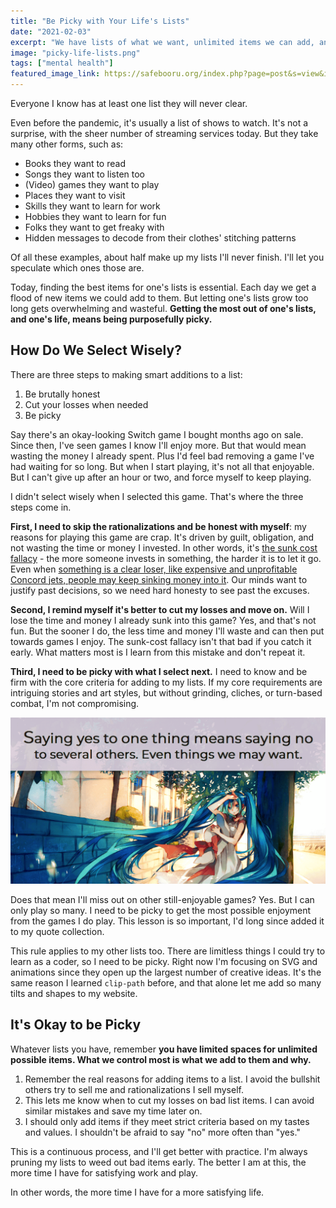 ```yaml
---
title: "Be Picky with Your Life's Lists"
date: "2021-02-03"
excerpt: "We have lists of what we want, unlimited items we can add, and limited time to spend on them. Be picky."
image: "picky-life-lists.png"
tags: ["mental health"]
featured_image_link: https://safebooru.org/index.php?page=post&s=view&id=3140925
---
```


Everyone I know has at least one list they will never clear.

Even before the pandemic, it's usually a list of shows to watch. It's not a surprise, with the sheer number of streaming services today. But they take many other forms, such as:

* Books they want to read
* Songs they want to listen too
* (Video) games they want to play
* Places they want to visit
* Skills they want to learn for work
* Hobbies they want to learn for fun
* Folks they want to get freaky with
* Hidden messages to decode from their clothes' stitching patterns

Of all these examples, about half make up my lists I'll never finish. I'll let you speculate which ones those are.

Today, finding the best items for one's lists is essential. Each day we get a flood of new items we could add to them. But letting one's lists grow too long gets overwhelming and wasteful. **Getting the most out of one's lists, and one's life, means being purposefully picky.**

## How Do We Select Wisely?

There are three steps to making smart additions to a list:

1. Be brutally honest
2. Cut your losses when needed
3. Be picky

Say there's an okay-looking Switch game I bought months ago on sale. Since then, I've seen games I know I'll enjoy more. But that would mean wasting the money I already spent. Plus I'd feel bad removing a game I've had waiting for so long. But when I start playing, it's not all that enjoyable. But I can't give up after an hour or two, and force myself to keep playing.

I didn't select wisely when I selected this game. That's where the three steps come in.

**First, I need to skip the rationalizations and be honest with myself**: my reasons for playing this game are crap. It's driven by guilt, obligation, and not wasting the time or money I invested. In other words, it's [the sunk cost fallacy](https://en.wikipedia.org/wiki/Sunk_cost) - the more someone invests in something, the harder it is to let it go. Even when [something is a clear loser, like expensive and unprofitable Concord jets, people may keep sinking money into it](https://www.forbes.com/sites/jimblasingame/2011/09/15/beware-of-the-concorde-fallacy/?sh=41f1da794e22). Our minds want to justify past decisions, so we need hard honesty to see past the excuses.

**Second, I remind myself it's better to cut my losses and move on.** Will I lose the time and money I already sunk into this game? Yes, and that's not fun. But the sooner I do, the less time and money I'll waste and can then put towards games I enjoy. The sunk-cost fallacy isn't that bad if you catch it early. What matters most is I learn from this mistake and don't repeat it.

**Third, I need to be picky with what I select next.** I need to know and be firm with the core criteria for adding to my lists. If my core requirements are intriguing stories and art styles, but without grinding, cliches, or turn-based combat, I'm not compromising.

![A quote from the book 'Essentiation:' 'Saying yes to one thing means saying no to several others. Even thing we may want.' It's above anime artwork of someone on the street in a breeze.](/assets/images/posts/picky-life-lists/1.png)

Does that mean I'll miss out on other still-enjoyable games? Yes. But I can only play so many. I need to be picky to get the most possible enjoyment from the games I do play. This lesson is so important, I'd long since added it to my quote collection.

This rule applies to my other lists too. There are limitless things I could try to learn as a coder, so I need to be picky. Right now I'm focusing on SVG and animations since they open up the largest number of creative ideas. It's the same reason I learned `clip-path` before, and that alone let me add so many tilts and shapes to my website.

## It's Okay to be Picky

Whatever lists you have, remember **you have limited spaces for unlimited possible items. What we control most is what we add to them and why.**

1. Remember the real reasons for adding items to a list. I avoid the bullshit others try to sell me and rationalizations I sell myself.
2. This lets me know when to cut my losses on bad list items. I can avoid similar mistakes and save my time later on.
3. I should only add items if they meet strict criteria based on my tastes and values. I shouldn't be afraid to say "no" more often than "yes."

This is a continuous process, and I'll get better with practice. I'm always pruning my lists to weed out bad items early. The better I am at this, the more time I have for satisfying work and play.

In other words, the more time I have for a more satisfying life.
